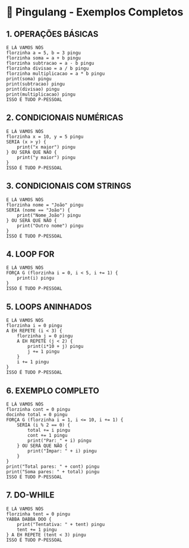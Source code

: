 # 🐧 Pingulang - Exemplos Completos

## 1. OPERAÇÕES BÁSICAS
```pingu
E LÁ VAMOS NÓS
florzinha a = 5, b = 3 pingu
florzinha soma = a + b pingu
florzinha subtracao = a - b pingu
florzinha divisao = a / b pingu
florzinha multiplicacao = a * b pingu
print(soma) pingu
print(subtracao) pingu
print(divisao) pingu
print(multiplicacao) pingu
ISSO É TUDO P-PESSOAL
```

## 2. CONDICIONAIS NUMÉRICAS
```
E LÁ VAMOS NÓS
florzinha x = 10, y = 5 pingu
SERIA (x > y) {
    print("x maior") pingu
} OU SERÁ QUE NÃO {
    print("y maior") pingu
}
ISSO É TUDO P-PESSOAL
```

## 3. CONDICIONAIS COM STRINGS
```
E LÁ VAMOS NÓS
florzinha nome = "João" pingu
SERIA (nome == "João") {
    print("Nome João") pingu
} OU SERÁ QUE NÃO {
    print("Outro nome") pingu
}
ISSO É TUDO P-PESSOAL
```

## 4. LOOP FOR
```
E LÁ VAMOS NÓS
FORÇA G (florzinha i = 0, i < 5, i += 1) {
    print(i) pingu
}
ISSO É TUDO P-PESSOAL
```

## 5. LOOPS ANINHADOS
```
E LÁ VAMOS NÓS
florzinha i = 0 pingu
A EH REPETE (i < 3) {
    florzinha j = 0 pingu
    A EH REPETE (j < 2) {
        print(i*10 + j) pingu
        j += 1 pingu
    }
    i += 1 pingu
}
ISSO É TUDO P-PESSOAL
```

## 6. EXEMPLO COMPLETO
```
E LÁ VAMOS NÓS
florzinha cont = 0 pingu
docinho total = 0 pingu
FORÇA G (florzinha i = 1, i <= 10, i += 1) {
    SERIA (i % 2 == 0) {
        total += i pingu
        cont += 1 pingu
        print("Par: " + i) pingu
    } OU SERÁ QUE NÃO {
        print("Ímpar: " + i) pingu
    }
}
print("Total pares: " + cont) pingu
print("Soma pares: " + total) pingu
ISSO É TUDO P-PESSOAL
```

## 7. DO-WHILE
```
E LÁ VAMOS NÓS
florzinha tent = 0 pingu
YABBA DABBA DOO {
    print("Tentativa: " + tent) pingu
    tent += 1 pingu
} A EH REPETE (tent < 3) pingu
ISSO É TUDO P-PESSOAL
```
